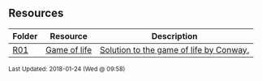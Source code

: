 ## Resources
| Folder | Resource | Description|
 | ------------|------------|------------|
 | [R01](R01) | [ Game of life ]([R01](R01)) | [ Solution to the game of life by Conway.]([R01](R01)) |

<sup>Last Updated: 2018-01-24 (Wed @ 09:58)</sup>